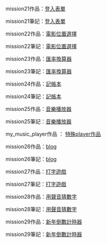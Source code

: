mission21作品：[登入表單](http://ozonorei.github.io/my_work_space/mission21/index.html)

mission21筆記：[登入表單](https://hackmd.io/HZfsWZTMSJKxrxD7KA8Oqw)

mission22作品：[電影位置選擇](http://ozonorei.github.io/my_work_space/mission22/movie-seat-booking/index.html)

mission22筆記：[電影位置選擇](https://hackmd.io/nmLV4xS3SouwgdMhs1I1kA?view) 

mission23作品：[匯率換算器](http://ozonorei.github.io/my_work_space/mission23()/index.html)

mission23筆記：[匯率換算器](https://hackmd.io/aGi2lGfURLy6VD4SQgq6Sw?view)

mission24作品：[記帳本](http://ozonorei.github.io/my_work_space/mission24/index.html)

mission24筆記：[記帳本](https://hackmd.io/L9uJs7h4Qs-f7d9ufkaInA?view)

mission25作品：[音樂播放器](http://ozonorei.github.io/my_work_space/mission25/index.html)

mission25筆記：[音樂播放器](https://hackmd.io/U_8za08sTC29NjkIImPWqA)

my_music_player作品 ： [特殊player作品](http://ozonorei.github.io/my_work_space/my_music_play/index.html)

mission26作品：[blog](http://ozonorei.github.io/my_work_space/mission26/index.html)

mission26筆記：[blog](https://hackmd.io/-CcCW8uPRIi91O9Wa8ONFw?view)

mission27作品：[打字遊戲](http://ozonorei.github.io/my_work_space/mission27/index.html)

mission27筆記：[打字遊戲](https://hackmd.io/Ksle9CNZREC3b2yzNJIlCA?view)

mission28作品：[用聲音猜數字](http://ozonorei.github.io/my_work_space/mission28/index.html)

mission28筆記：[用聲音猜數字]()

mission29作品：[新年倒數計時器](http://ozonorei.github.io/my_work_space/mission29/index.html)

mission29筆記：[新年倒數計時器]()
